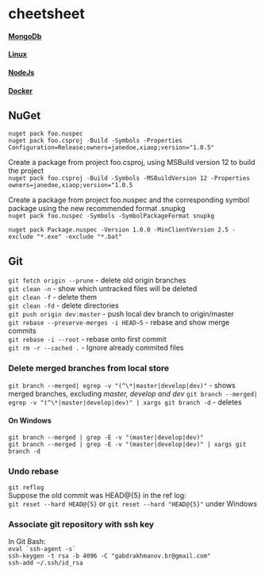 # cheetsheet

#### [MongoDb](./MongoDB.md)
#### [Linux](./linux.md)
#### [NodeJs](./node.md)
#### [Docker](./docker.md)

## NuGet
`nuget pack foo.nuspec`   
`nuget pack foo.csproj -Build -Symbols -Properties Configuration=Release;owners=janedoe,xiaop;version="1.0.5"`  

Create a package from project foo.csproj, using MSBuild version 12 to build the project  
`nuget pack foo.csproj -Build -Symbols -MSBuildVersion 12 -Properties owners=janedoe,xiaop;version="1.0.5`  

Create a package from project foo.nuspec and the corresponding symbol package using the new recommended format .snupkg  
`nuget pack foo.nuspec -Symbols -SymbolPackageFormat snupkg`  

`nuget pack Package.nuspec -Version 1.0.0 -MinClientVersion 2.5 -exclude "*.exe" -exclude "*.bat"`  


## Git
`git fetch origin --prune` - delete old origin branches  
`git clean -n` - show which untracked files will be deleted  
`git clean -f` - delete them  
`git clean -fd` - delete directories  
`git push origin dev:master` - push local dev branch to origin/master  
`git rebase --preserve-merges -i HEAD~5` - rebase and show merge commits  
`git rebase -i --root` - rebase onto first commit  
`git rm -r --cached .` - Ignore already commited files  

### Delete merged branches from local store
`git branch --merged| egrep -v "(^\*|master|develop|dev)"` - shows merged branches, excluding _master, develop and dev_
`git branch --merged| egrep -v "(^\*|master|develop|dev)" | xargs git branch -d` - deletes   

#### On Windows
`git branch --merged | grep -E -v "(master|develop|dev)"`  
`git branch --merged | grep -E -v "(master|develop|dev)" | xargs git branch -d`

### Undo rebase
`git reflog`  
Suppose the old commit was HEAD@{5} in the ref log:  
`git reset --hard HEAD@{5}`  or `git reset --hard "HEAD@{5}"` under Windows  

### Associate git repository with ssh key
In Git Bash:  
```eval `ssh-agent -s` ```   
`ssh-keygen -t rsa -b 4096 -C "gabdrakhmanov.br@gmail.com"`  
`ssh-add ~/.ssh/id_rsa`  
